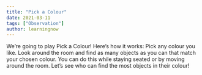 ```yaml
---
title: "Pick a Colour"
date: 2021-03-11
tags: ["Observation"]
author: learningnow
---
```


We’re going to play Pick a Colour! Here’s how it works: Pick any colour you like. Look around the room and find as many objects as you can that match your chosen colour. You can do this while staying seated or by moving around the room. Let’s see who can find the most objects in their colour!
